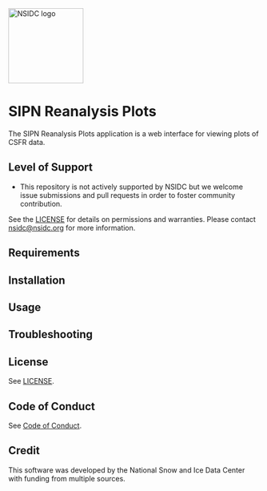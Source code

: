 <img alt="NSIDC logo" src="https://nsidc.org/themes/custom/nsidc/logo.svg" width="150" />


# SIPN Reanalysis Plots

The SIPN Reanalysis Plots application is a web interface for viewing plots of CSFR data.


## Level of Support

* This repository is not actively supported by NSIDC but we welcome issue submissions and pull requests in order to foster community contribution.

See the [LICENSE](LICENSE) for details on permissions and warranties. Please contact nsidc@nsidc.org for more information.


## Requirements


## Installation


## Usage


## Troubleshooting


## License

See [LICENSE](LICENSE).


## Code of Conduct

See [Code of Conduct](CODE_OF_CONDUCT.md).


## Credit

This software was developed by the National Snow and Ice Data Center with funding from multiple sources.
